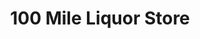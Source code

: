 ---
title: "100 Mile Liquor Store"
url: /100-mile-house/100-mile-liquor-store/
shop: Spirituosen
---